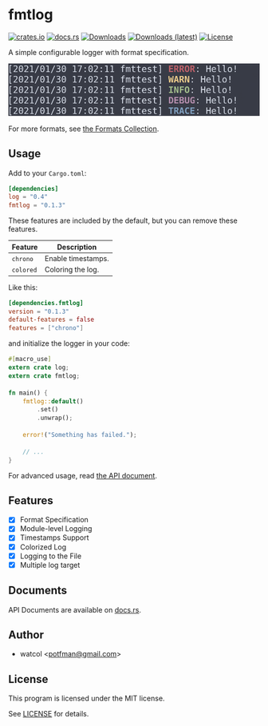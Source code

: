 # fmtlog
[![crates.io](https://img.shields.io/crates/v/fmtlog)](https://crates.io/crates/fmtlog)
[![docs.rs](https://docs.rs/fmtlog/badge.svg)](https://docs.rs/fmtlog)
[![Downloads](https://img.shields.io/crates/d/fmtlog)](https://crates.io/crates/fmtlog)
[![Downloads (latest)](https://img.shields.io/crates/dv/fmtlog)](https://crates.io/crates/fmtlog)
[![License](https://img.shields.io/crates/l/fmtlog)](https://github.com/watcol/fmtlog/blob/main/LICENSE)

A simple configurable logger with format specification.

![detail1](https://github.com/watcol/fmtlog/blob/main/images/detail1.png)

For more formats, see [the Formats Collection](formats.md).

## Usage
Add to your `Cargo.toml`:
```toml
[dependencies]
log = "0.4"
fmtlog = "0.1.3"
```

These features are included by the default,
but you can remove these features.

| Feature | Description |
|---------|-------------
| `chrono` | Enable timestamps. |
| `colored` | Coloring the log. |

Like this:
```toml
[dependencies.fmtlog]
version = "0.1.3"
default-features = false
features = ["chrono"]  
```

and initialize the logger in your code:
```rust
#[macro_use]
extern crate log;
extern crate fmtlog;

fn main() {
    fmtlog::default()
        .set()
        .unwrap();

    error!("Something has failed.");

    // ...
}
```

For advanced usage, read [the API document](https://docs.rs/fmtlog).

## Features
- [x] Format Specification
- [x] Module-level Logging
- [x] Timestamps Support
- [x] Colorized Log
- [x] Logging to the File
- [x] Multiple log target

## Documents
API Documents are available on [docs.rs](https://docs.rs/fmtlog).

## Author
- watcol <<potfman@gmail.com>>

## License
This program is licensed under the MIT license.

See [LICENSE](https://github.com/watcol/fmtlog/blob/main/LICENSE) for details.

